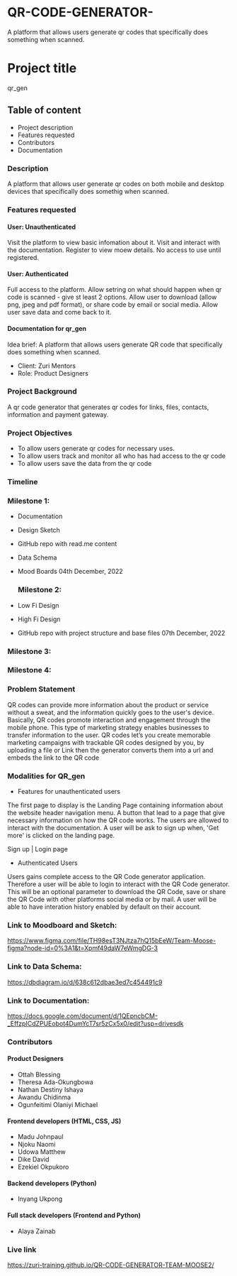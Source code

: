 # QR-CODE-GENERATOR-
A platform that allows users generate qr codes that specifically does something when scanned.
# Project title
qr_gen

## Table of content
* Project description
* Features requested
* Contributors
* Documentation

### Description
A platform that allows user generate qr codes on both mobile and desktop devices that specifically does somethig when scanned.

### Features requested
#### User: Unauthenticated
Visit the platform to view basic infomation about it.
Visit and interact with the documentation.
Register to view moew details.
No access to use until registered.

#### User: Authenticated
Full access to the platform.
Allow setring on what should happen when qr code is scanned - give st least 2 options.
Allow user to download (allow png, jpeg and pdf format), or share code by email or social media.
Allow user save data and come back to it.


#### Documentation for qr_gen

Idea brief: A platform that allows users generate QR code that specifically does something when scanned.
* Client: Zuri Mentors
* Role: Product Designers

### Project Background

A qr code generator that generates qr codes for links, files, contacts, information and payment gateway.

### Project Objectives

* To allow users generate qr codes for necessary uses.
* To allow users track and monitor all who has had access to the qr code
* To allow users save the data from the qr code

### Timeline

   ### Milestone 1:
* Documentation
* Design Sketch
* GitHub repo with read.me content
* Data Schema
* Mood Boards
     04th December, 2022

    ### Milestone 2:
* Low Fi Design
* High Fi Design
* GitHub repo with project structure and base files
    07th December, 2022


### Milestone 3: 

### Milestone 4: 



### Problem Statement

QR codes can provide more information about the product or service without a sweat, and the information quickly goes to the user's device. Basically, QR codes promote interaction and engagement through the mobile phone. This type of marketing strategy enables businesses to transfer information to the user. QR codes let’s you create memorable marketing campaigns with trackable QR codes designed by you, by uploading a file or Link then the generator converts them into a url and embeds the link to the QR code



### Modalities for QR_gen
* Features for unauthenticated users

The first page to display is the Landing Page containing  information about the website header navigation menu. A button that lead to a page that give necessary information on how the QR code works. The users are allowed to interact with the documentation. A user will be ask to sign up when, 'Get more' is clicked on the landing page. 

Sign up | Login page

* Authenticated Users

Users gains complete access to the QR Code generator application. Therefore a user will be able to login to interact with the QR Code generator. This will be an optional parameter to download the QR Code, save or share the QR Code with other platforms social media or by mail. A user will be able to have interation history enabled by default on their account.


### Link to Moodboard and Sketch: 

https://www.figma.com/file/TH98esT3NJtza7hQ15bEeW/Team-Moose-figma?node-id=0%3A1&t=Xpmf49daW7eWmgDG-3


### Link to Data Schema:

https://dbdiagram.io/d/638c612dbae3ed7c454491c9


### Link to Documentation:

https://docs.google.com/document/d/1QEpncbCM-_EffzpICdZPUEobot4DumYcT7sr5zCx5x0/edit?usp=drivesdk




### Contributors
#### Product Designers
* Ottah Blessing
* Theresa Ada-Okungbowa
* Nathan Destiny Ishaya
* Awandu Chidinma
* Ogunfeitimi Olaniyi Michael


#### Frontend developers (HTML, CSS, JS)
* Madu Johnpaul
* Njoku Naomi
* Udowa Matthew
* Dike David
* Ezekiel Okpukoro

#### Backend developers (Python)
* Inyang Ukpong

#### Full stack developers (Frontend and Python)
* Alaya Zainab


### Live link 
https://zuri-training.github.io/QR-CODE-GENERATOR-TEAM-MOOSE2/
